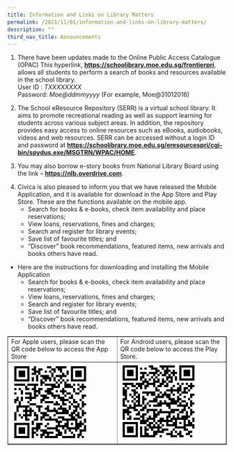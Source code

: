 ```yaml
---
title: Information and Links on Library Matters
permalink: /2021/11/01/information-and-links-on-library-matters/
description: ""
third_nav_title: Announcements
---
```

<ol type="1">
<li>There have been updates made to the Online Public Access Catalogue (OPAC) This hyperlink,&nbsp;<strong><a href="https://schoolibrary.moe.edu.sg/frontierpri">https://schoolibrary.moe.edu.sg/frontierpri</a></strong>, allows all students to perform a search of books and resources available in the school library.<br />User ID :&nbsp;<em>TXXXXXXXX</em><br />Password:&nbsp;<em>Moe@ddmmyyyy&nbsp;</em>(For example, Moe@31012016)</li>
</ol>
<ol start="2">
<li>The School eResource Repository (SERR) is a virtual school library. It aims to promote recreational reading as well as support learning for students across various subject areas. In addition, the repository provides easy access to online resources such as eBooks, audiobooks, videos and web resources. SERR can be accessed without a login ID and password at&nbsp;<strong><a href="https://schoolibrary.moe.edu.sg/eresourcespri/cgi-bin/spydus.exe/MSGTRN/WPAC/HOME">https://schoolibrary.moe.edu.sg/eresourcespri/cgi-bin/spydus.exe/MSGTRN/WPAC/HOME</a></strong>.</li>
</ol>
<ol start="3">
<li>You may also borrow e-story books from National Library Board using the link &ndash;&nbsp;<strong><a href="https://nlb.overdrive.com/">https://nlb.overdrive.com</a></strong>.</li>
</ol>
<div class="wp-block-group">
<div class="wp-block-group__inner-container">
<ol start="4">
<li>Civica is also pleased to inform you that we have released the Mobile Application, and it is available for download in the App Store and Play Store. These are the functions available on the mobile app.
<ul>
<li>Search for books &amp; e-books, check item availability and place reservations;</li>
<li>View loans, reservations, fines and charges;</li>
<li>Search and register for library events;</li>
<li>Save list of favourite titles; and</li>
<li>&ldquo;Discover&rdquo; book recommendations, featured items, new arrivals and books others have read.</li>
</ul>
</li>
</ol>
<ul>
<li>Here are the instructions for downloading and installing the Mobile Application
<ul>
<li>Search for books &amp; e-books, check item availability and place reservations;</li>
<li>View loans, reservations, fines and charges;</li>
<li>Search and register for library events;</li>
<li>Save list of favourite titles; and</li>
<li>&ldquo;Discover&rdquo; book recommendations, featured items, new arrivals and books others have read.</li>
</ul>
</li>
</ul>
<table style="border-collapse: collapse; width: 100%;" border="1">
<tbody>
<tr>
<td style="width: 50%;">For Apple users, please scan the QR code below to access the App Store</td>
<td style="width: 50%;">For Android users, please scan the QR code below to access the Play Store.</td>
</tr>
<tr>
<td style="width: 50%;"><img src="/images/qr1.png"></td>
<td style="width: 50%;"><img src="/images/qr2.png"></td>
</tr>
</tbody>
</table>